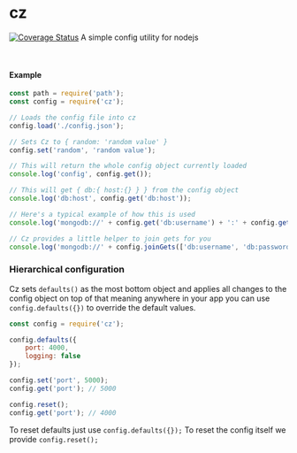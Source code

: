 # cz
[![Coverage Status](https://coveralls.io/repos/github/OmgImAlexis/cz/badge.svg?branch=master)](https://coveralls.io/github/OmgImAlexis/cz?branch=master)
A simple config utility for nodejs

&nbsp;
&nbsp;


#### Example

````js
const path = require('path');
const config = require('cz');

// Loads the config file into cz
config.load('./config.json');

// Sets Cz to { random: 'random value' }
config.set('random', 'random value');

// This will return the whole config object currently loaded
console.log('config', config.get());

// This will get { db:{ host:{} } } from the config object
console.log('db:host', config.get('db:host'));

// Here's a typical example of how this is used
console.log('mongodb://' + config.get('db:username') + ':' + config.get('db:password') + '@' + config.get('db:host') + ':' + config.get('db:port') + '/' + config.get('db:collection'));

// Cz provides a little helper to join gets for you
console.log('mongodb://' + config.joinGets(['db:username', 'db:password', 'db:host', 'db:port', 'db:collection'], [':', '@', ':', '/']));
````

### Hierarchical configuration

Cz sets `defaults()` as the most bottom object and applies all changes to the config object on top of that meaning anywhere in your app you can use `config.defaults({})` to override the default values.

```js
const config = require('cz');

config.defaults({
    port: 4000,
    logging: false
});

config.set('port', 5000);
config.get('port'); // 5000

config.reset();
config.get('port'); // 4000
```

To reset defaults just use `config.defaults({});`
To reset the config itself we provide `config.reset();`
